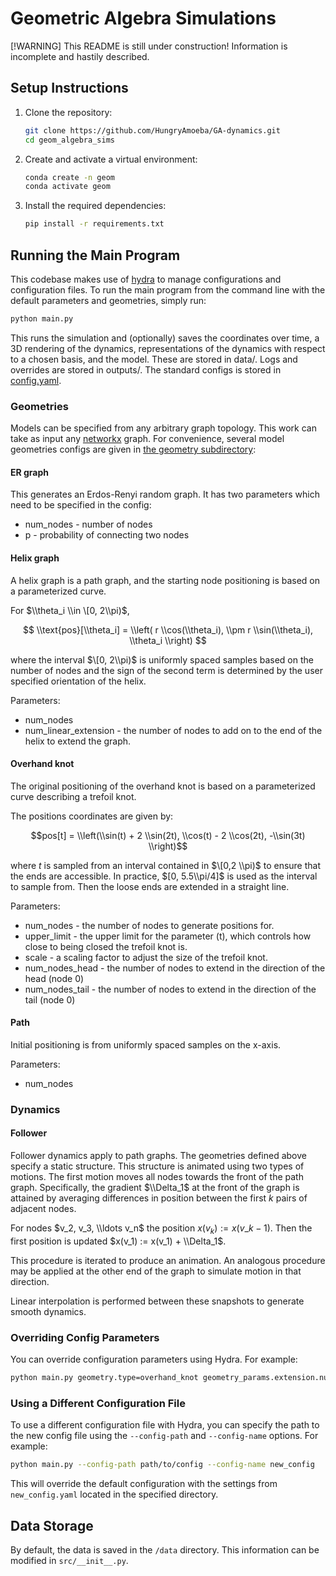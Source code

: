 # Geometric Algebra Simulations

[!WARNING]
This README is still under construction! Information is incomplete and hastily described.

## Setup Instructions

1. Clone the repository:

   ```sh
   git clone https://github.com/HungryAmoeba/GA-dynamics.git
   cd geom_algebra_sims
   ```

2. Create and activate a virtual environment:

   ```sh
   conda create -n geom
   conda activate geom
   ```

3. Install the required dependencies:

   ```sh
   pip install -r requirements.txt
   ```

## Running the Main Program

This codebase makes use of [hydra](https://hydra.cc) to manage configurations and configuration files. To run the main program from the command line with the default parameters and geometries, simply run:

```sh
python main.py
```

This runs the simulation and (optionally) saves the coordinates over time, a 3D rendering of the dynamics, representations of the dynamics with respect to a chosen basis, and the model. These are stored in data/. Logs and overrides are stored in outputs/. The standard configs is stored in [config.yaml](./configs/config.yaml).

### Geometries

Models can be specified from any arbitrary graph topology. This work can take as input any [networkx](https://networkx.org) graph. For convenience, several model geometries configs are given in [the geometry subdirectory](./configs/geometry/):

#### ER graph

This generates an Erdos-Renyi random graph. It has two parameters which need to be specified in the config:

- num_nodes - number of nodes
- p - probability of connecting two nodes

#### Helix graph

A helix graph is a path graph, and the starting node positioning is based on a parameterized curve.

For $\\theta_i \\in \[0, 2\\pi)$,

$$
\\text{pos}[\\theta_i] = \\left( r \\cos(\\theta_i), \\pm r \\sin(\\theta_i), \\theta_i \\right)
$$

where the interval $\[0, 2\\pi)$ is uniformly spaced samples based on the number of nodes and the sign of the second term is determined by the user specified orientation of the helix.

Parameters:

- num_nodes
- num_linear_extension - the number of nodes to add on to the end of the helix to extend the graph.

#### Overhand knot

The original positioning of the overhand knot is based on a parameterized curve describing a trefoil knot.

The positions coordinates are given by:

$$pos[t] = \\left(\\sin(t) + 2 \\sin(2t), \\cos(t) - 2 \\cos(2t), -\\sin(3t) \\right)$$

where $t$ is sampled from an interval contained in $\[0,2 \\pi)$ to ensure that the ends are accessible. In practice, $[0, 5.5\\pi/4]$ is used as the interval to sample from. Then the loose ends are extended in a straight line.

Parameters:

- num_nodes - the number of nodes to generate positions for.
- upper_limit - the upper limit for the parameter (t), which controls how close to being closed the trefoil knot is.
- scale - a scaling factor to adjust the size of the trefoil knot.
- num_nodes_head - the number of nodes to extend in the direction of the head (node 0)
- num_nodes_tail - the number of nodes to extend in the direction of the tail (node 0)

#### Path

Initial positioning is from uniformly spaced samples on the x-axis.

Parameters:

- num_nodes

### Dynamics

#### Follower

Follower dynamics apply to path graphs. The geometries defined above specify a static structure. This structure is animated using two types of motions. The first motion moves all nodes towards the front of the path graph. Specifically, the gradient $\\Delta_1$ at the front of the graph is attained by averaging differences in position between the first $k$ pairs of adjacent nodes.

For nodes $v_2, v_3, \\ldots v_n$ the position $x(v_k) := x(v\_{k - 1})$. Then the first position is updated $x(v_1) := x(v_1) + \\Delta_1$.

This procedure is iterated to produce an animation. An analogous procedure may be applied at the other end of the graph to simulate motion in that direction.

Linear interpolation is performed between these snapshots to generate smooth dynamics.

### Overriding Config Parameters

You can override configuration parameters using Hydra. For example:

```sh
python main.py geometry.type=overhand_knot geometry_params.extension.num_nodes_head=0 geometry_params.extension.num_nodes_tail=0
```

### Using a Different Configuration File

To use a different configuration file with Hydra, you can specify the path to the new config file using the `--config-path` and `--config-name` options. For example:

```sh
python main.py --config-path path/to/config --config-name new_config
```

This will override the default configuration with the settings from `new_config.yaml` located in the specified directory.

## Data Storage

By default, the data is saved in the `/data` directory. This information can be modified in `src/__init__.py`.
